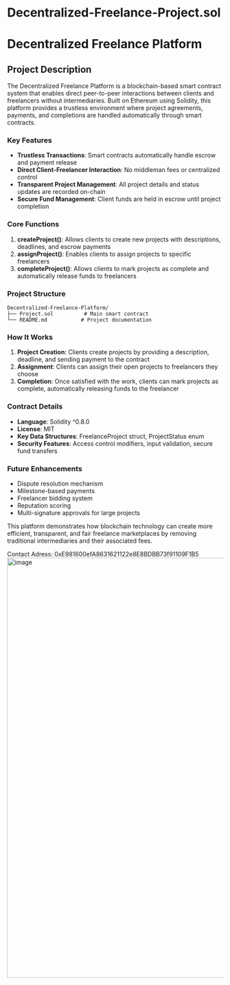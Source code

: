 # Decentralized-Freelance-Project.sol
# Decentralized Freelance Platform

## Project Description

The Decentralized Freelance Platform is a blockchain-based smart contract system that enables direct peer-to-peer interactions between clients and freelancers without intermediaries. Built on Ethereum using Solidity, this platform provides a trustless environment where project agreements, payments, and completions are handled automatically through smart contracts.

### Key Features

- **Trustless Transactions**: Smart contracts automatically handle escrow and payment release
- **Direct Client-Freelancer Interaction**: No middleman fees or centralized control
- **Transparent Project Management**: All project details and status updates are recorded on-chain
- **Secure Fund Management**: Client funds are held in escrow until project completion

### Core Functions

1. **createProject()**: Allows clients to create new projects with descriptions, deadlines, and escrow payments
2. **assignProject()**: Enables clients to assign projects to specific freelancers
3. **completeProject()**: Allows clients to mark projects as complete and automatically release funds to freelancers

### Project Structure

```
Decentralized-Freelance-Platform/
├── Project.sol          # Main smart contract
└── README.md           # Project documentation
```

### How It Works

1. **Project Creation**: Clients create projects by providing a description, deadline, and sending payment to the contract
2. **Assignment**: Clients can assign their open projects to freelancers they choose
3. **Completion**: Once satisfied with the work, clients can mark projects as complete, automatically releasing funds to the freelancer

### Contract Details

- **Language**: Solidity ^0.8.0
- **License**: MIT
- **Key Data Structures**: FreelanceProject struct, ProjectStatus enum
- **Security Features**: Access control modifiers, input validation, secure fund transfers

### Future Enhancements

- Dispute resolution mechanism
- Milestone-based payments
- Freelancer bidding system
- Reputation scoring
- Multi-signature approvals for large projects

This platform demonstrates how blockchain technology can create more efficient, transparent, and fair freelance marketplaces by removing traditional intermediaries and their associated fees.

Contact Adress: 0xE981600efA8631621122e8E8BDBB73f91109F1B5
<img width="1910" height="977" alt="image" src="https://github.com/user-attachments/assets/1f1cb5a7-27a0-4165-8e69-a91503501cfe" />

